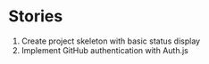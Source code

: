 # Stories
1. Create project skeleton with basic status display
2. Implement GitHub authentication with Auth.js